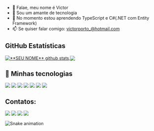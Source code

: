 - 👋 Falae, meu nome é Victor
- 👀 Sou um amante de tecnologia
- 🌱 No momento estou aprendendo TypeScript e C#(.NET com Entity Framework)
- 📫 Se quiser falar comigo: victorporto_@hotmail.com

## **GitHub Estatísticas**

<a href="https://github.com/Gurupreet">
 <img align="center" src="https://github-readme-stats.vercel.app/api?username=VORP2830&show_icons=true&theme=dracula&line_height=27" alt="**SEU NOME** github stats"/>
</a>
    
<a href="https://github.com/Gurupreet">
  <img align="center" src="https://github-readme-stats.vercel.app/api/top-langs/?username=VORP2830&layout=compact&langs_count=7&theme=dark" />
</a>

## 🚀 Minhas tecnologias

<img src="https://img.shields.io/badge/C%23-239120?style=for-the-badge&logo=c-sharp&logoColor=white"/> <img src="https://img.shields.io/badge/TypeScript-007ACC?style=for-the-badge&logo=typescript&logoColor=white"/> <img src="https://img.shields.io/badge/Node.js-43853D?style=for-the-badge&logo=node.js&logoColor=white"/> <img src="https://img.shields.io/badge/MySQL-00000F?style=for-the-badge&logo=mysql&logoColor=white"/> <img src="https://img.shields.io/badge/Python-14354C?style=for-the-badge&logo=python&logoColor=white"/> <img src="https://img.shields.io/badge/JavaScript-F7DF1E?style=for-the-badge&logo=javascript&logoColor=black"/> <img src="https://img.shields.io/badge/Express.js-404D59?style=for-the-badge"/>


## Contatos:

<div>
<a href="https://instagram.com/osorinho" target="_blank"><img src="https://img.shields.io/badge/-Instagram-%23E4405F?style=for-the-badge&logo=instagram&logoColor=white" target="_blank"></a>
<a href = "mailto:victorporto_@hotmail.com"><img src="https://img.shields.io/badge/Outlook-0078D4?style=for-the-badge&logo=microsoft-outlook&logoColor=white" target="_blank"></a>
<a href="https://www.linkedin.com/in/vorp" target="_blank"><img src="https://img.shields.io/badge/-LinkedIn-%230077B5?style=for-the-badge&logo=linkedin&logoColor=white" target="_blank"></a>   
 <a href="https://www.github.com/VORP2830" target="_blank"><img src="https://img.shields.io/badge/GitHub-100000?style=for-the-badge&logo=github&logoColor=white" target="_blank"></a> 
</div>

![Snake animation](https://github.com/VORP2830/VORP2830/blob/output/github-contribution-grid-snake.svg)
